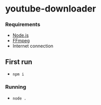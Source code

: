 # youtube-downloader
### Requirements
- [Node.js](https://nodejs.org)
- [FFmpeg](https://www.youtube.com/watch?v=qjtmgCb8NcE)
- Internet connection

## First run
- `npm i`

### Running
- `node .`

